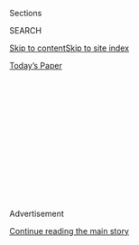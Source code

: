 <div id="app">

<div>

<div>

<div>

<div class="NYTAppHideMasthead css-1q2w90k e1suatyy0">

<div class="section css-ui9rw0 e1suatyy2">

<div class="css-eph4ug er09x8g0">

<div class="css-6n7j50">

</div>

<span class="css-1dv1kvn">Sections</span>

<div class="css-10488qs">

<span class="css-1dv1kvn">SEARCH</span>

</div>

[Skip to content](#site-content)[Skip to site index](#site-index)

</div>

<div class="css-10698na e1huz5gh0">

</div>

</div>

<div id="masthead-bar-one" class="section hasLinks css-15hmgas e1csuq9d3">

<div class="css-uqyvli e1csuq9d0">

</div>

<div class="css-1uqjmks e1csuq9d1">

</div>

<div class="css-9e9ivx">

[](https://myaccount.nytimes.com/auth/login?response_type=cookie&client_id=vi)

</div>

<div class="css-1bvtpon e1csuq9d2">

[Today’s Paper](https://www.nytimes.com/section/todayspaper)

</div>

</div>

</div>

</div>

<div data-aria-hidden="false">

<div id="site-content" role="main">

<div>

<div class="css-1aor85t" style="opacity:0.000000001;z-index:-1;visibility:hidden">

<div class="css-1hqnpie">

<div class="css-epjblv">

<span class="css-17xtcya">[Opinion](/section/opinion)</span><span class="css-x15j1o">|</span><span class="css-fwqvlz">The
Question I’m Always Asked</span>

</div>

<div class="css-k008qs">

<div class="css-1iwv8en">

<span class="css-18z7m18"></span>

<div>

</div>

</div>

<span class="css-1n6z4y">https://nyti.ms/3ijjBrz</span>

<div class="css-1705lsu">

<div class="css-4xjgmj">

<div class="css-4skfbu" role="toolbar" data-aria-label="Social Media Share buttons, Save button, and Comments Panel with current comment count" data-testid="share-tools">

  - 
  - 
  - 
  - 
    
    <div class="css-6n7j50">
    
    </div>

  - 

</div>

</div>

</div>

</div>

</div>

</div>

<div id="NYT_TOP_BANNER_REGION" class="css-13pd83m">

</div>

<div id="top-wrapper" class="css-1sy8kpn">

<div id="top-slug" class="css-l9onyx">

Advertisement

</div>

[Continue reading the main story](#after-top)

<div class="ad top-wrapper" style="text-align:center;height:100%;display:block;min-height:250px">

<div id="top" class="place-ad" data-position="top" data-size-key="top">

</div>

</div>

<div id="after-top">

</div>

</div>

<div>

<div class="css-v5btjw etb61u70">

<div class="css-v05ibm etb61u71">

[Opinion](/section/opinion)

</div>

</div>

<div id="sponsor-wrapper" class="css-1hyfx7x">

<div id="sponsor-slug" class="css-19vbshk">

Supported by

</div>

[Continue reading the main story](#after-sponsor)

<div id="sponsor" class="ad sponsor-wrapper" style="text-align:center;height:100%;display:block">

</div>

<div id="after-sponsor">

</div>

</div>

<div class="css-186x18t">

</div>

<div class="css-1vkm6nb ehdk2mb0">

# The Question I’m Always Asked

</div>

(And what they really want to know.)

<div class="css-18e8msd">

<div class="css-vp77d3 epjyd6m0">

<div class="css-1p10dcb ey68jwv0" data-aria-hidden="true">

![Kathleen
Kingsbury](https://static01.nyt.com/images/2020/05/06/reader-center/author-kathleen-kingsbury/author-kathleen-kingsbury-thumbLarge.png
"Kathleen Kingsbury")

</div>

<div class="css-1baulvz">

By <span class="css-1baulvz last-byline" itemprop="name">Kathleen
Kingsbury</span>

<div class="css-8atqhb">

Editorial Page Editor

</div>

</div>

</div>

  - Aug. 7, 2020

  - 
    
    <div class="css-4xjgmj">
    
    <div class="css-d8bdto" role="toolbar" data-aria-label="Social Media Share buttons, Save button, and Comments Panel with current comment count" data-testid="share-tools">
    
      - 
      - 
      - 
      - 
        
        <div class="css-6n7j50">
        
        </div>
    
      - 
    
    </div>
    
    </div>

</div>

</div>

<div class="section meteredContent css-1r7ky0e" name="articleBody" itemprop="articleBody">

<div class="css-1fanzo5 StoryBodyCompanionColumn">

<div class="css-53u6y8">

*This article is part of the Opinion Today free newsletter. You can*
[*sign up here*](https://www.nytimes.com/newsletters/opinion-todaynl)
*to receive it every weekday.*

Since I stepped into my job **** as acting head of the editorial page in
June, I’ve received a version of this question several times: Does The
New York Times actually believe in publishing a range of opinions?

When I’m asked this, I often think the real question is: Will you
publish conservative or center-right thinkers and writers?

The short answer: of course. Our compact with our readers is to offer
them thoughtful, independent journalism.

</div>

</div>

<div class="css-1fanzo5 StoryBodyCompanionColumn">

<div class="css-53u6y8">

We couldn’t honor that commitment if we didn’t challenge readers’ views,
help them think through news and current debates and, ultimately,
develop their own opinions about how the world should be.

In fact, the cover story in this weekend’s Sunday Review is a piece
exploring [the future of the Republican
Party](https://www.nytimes.com/2020/08/07/opinion/republican-party-trump-2020.html)
by David Brooks. David argues that even if Trump loses in November, his
views on immigration, trade, foreign policy and more will live on for
decades, shaping the G.O.P. just as Ronald Reagan’s worldview has.

And yesterday we published an episode of “[The
Argument](https://www.nytimes.com/2020/08/06/opinion/the-argument-trump-coronavirus-election.html)”
where the pro-Trump conservatives Helen Andrews and Dan McCarthy joined
Ross Douthat to debate the president’s handling of the coronavirus and
whether conservatives should hope for a Trump loss in November.

On Wednesday, Bret Stephens explored what can be lost in the name of
moral betterment in his column on the [Irish-born politician Edmund
Burke](https://www.nytimes.com/2020/08/05/opinion/edmund-burke.html) and
cancel culture. (For my money, another essential piece of writing on the
subject of what it means to be “canceled” was Ross’s “[10 Theses About
Cancel
Culture](https://www.nytimes.com/2020/07/14/opinion/cancel-culture-.html).”)

Last week we published essays by [Stuart
Stevens](https://www.nytimes.com/2020/07/29/opinion/trump-republican-party-racism.html),
a longtime Republican political consultant; [Steven
Calabresi](https://www.nytimes.com/2020/07/30/opinion/trump-delay-election-coronavirus.html),
a co-founder of the Federalist Society; and [Jeffrey A.
Rosen](https://www.nytimes.com/2020/07/27/opinion/federal-death-penalty.html),
the deputy attorney general, who defended the federal death penalty.

</div>

</div>

<div class="css-1fanzo5 StoryBodyCompanionColumn">

<div class="css-53u6y8">

Times Opinion has worked hard over the past several years to diversify
in all sorts of ways — in the range of voices we have, the kinds of
reporting we do and the different mediums we use, like podcasts,
graphics and video.

Our report is at its best when we don’t just publish opposing views —
even though it sometimes seems this way, the world isn’t binary,
eternally cleaved between Democrat and Republican. Instead, we aim to
bring many different voices and viewpoints to a topic, enriching the
debate with expertise and people’s lived experiences, especially of
those who are not always heard. That can mean looking at issues through
the lens of race, economics, culture or science.

Politics is important, but it’s only part of the discussion.

*The Times is committed to publishing* [*a diversity of
letters*](https://www.nytimes.com/2019/01/31/opinion/letters/letters-to-editor-new-york-times-women.html)
*to the editor. We’d like to hear what you think about this or any of
our articles. Here are some*
[*tips*](https://help.nytimes.com/hc/en-us/articles/115014925288-How-to-submit-a-letter-to-the-editor)*.
And here’s our email:*
[*letters@nytimes.com*](mailto:letters@nytimes.com)*.*

*Follow The New York Times Opinion section on*
[*Facebook*](https://www.facebook.com/nytopinion)*,* [*Twitter
(@NYTopinion)*](http://twitter.com/NYTOpinion) *and*
[*Instagram*](https://www.instagram.com/nytopinion/)*.*

</div>

</div>

</div>

<div>

</div>

<div>

</div>

<div>

</div>

<div>

<div id="bottom-wrapper" class="css-1ede5it">

<div id="bottom-slug" class="css-l9onyx">

Advertisement

</div>

[Continue reading the main story](#after-bottom)

<div id="bottom" class="ad bottom-wrapper" style="text-align:center;height:100%;display:block;min-height:90px">

</div>

<div id="after-bottom">

</div>

</div>

</div>

</div>

</div>

## Site Index

<div>

</div>

## Site Information Navigation

  - [© <span>2020</span> <span>The New York Times
    Company</span>](https://help.nytimes.com/hc/en-us/articles/115014792127-Copyright-notice)

<!-- end list -->

  - [NYTCo](https://www.nytco.com/)
  - [Contact
    Us](https://help.nytimes.com/hc/en-us/articles/115015385887-Contact-Us)
  - [Work with us](https://www.nytco.com/careers/)
  - [Advertise](https://nytmediakit.com/)
  - [T Brand Studio](http://www.tbrandstudio.com/)
  - [Your Ad
    Choices](https://www.nytimes.com/privacy/cookie-policy#how-do-i-manage-trackers)
  - [Privacy](https://www.nytimes.com/privacy)
  - [Terms of
    Service](https://help.nytimes.com/hc/en-us/articles/115014893428-Terms-of-service)
  - [Terms of
    Sale](https://help.nytimes.com/hc/en-us/articles/115014893968-Terms-of-sale)
  - [Site Map](https://spiderbites.nytimes.com)
  - [Help](https://help.nytimes.com/hc/en-us)
  - [Subscriptions](https://www.nytimes.com/subscription?campaignId=37WXW)

</div>

</div>

</div>

</div>
